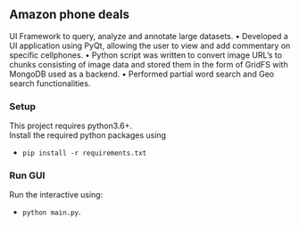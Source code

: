 ## Amazon phone deals
UI Framework to query, analyze and annotate large datasets.
• Developed a UI application using PyQt, allowing the user to view and add commentary on specific cellphones.
• Python script was written to convert image URL’s to chunks consisting of image data and stored them in the form of GridFS with MongoDB used as a backend.
• Performed partial word search and Geo search functionalities.

### Setup
This project requires python3.6+.  
Install the required python packages using 
* `pip install -r requirements.txt`

### Run GUI
Run the interactive using:  
* `python main.py`.

